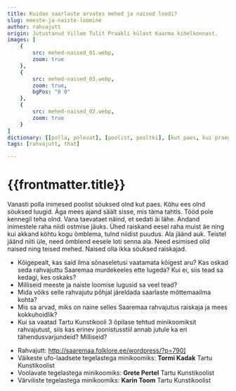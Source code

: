 ```yaml
---
title: Kuidas saarlaste arvates mehed ja naised loodi?
slug: meeste-ja-naiste-loomine
author: rahvajutt
origin: Jutustanud Villem Tulit Praakli külast Kaarma kihelkonnast.
images: [
    {
        src: mehed-naised_01.webp,
        zoom: true
    },
    {
        src: mehed-naised_03.webp,
        zoom: true,
        bgPos: "0 0"
    },
    {
        src: mehed-naised_02.webp, 
        zoom: true
    }
]
dictionary: [[polla, polevat], [poolist, pooltki], [kut paes, kui praegu], [äga mees, iga mees], [kennegil, kellelgi], [eesel(e), endal(e)], [kogu, kokku]]
tags: [rahvajutt, that]

---
```


<!-- Fotodeks kõigepealt need 3 tööd, ilma pealkirjata. -->
<!-- Siis kuhugile küsimus: Mis loo need 3 minikoomiksit saare murdes sinu arvates räägivad? -->

<h1 class="story-h1">
    {{frontmatter.title}}
</h1>

Vanasti polla inimesed poolist söuksed olnd kut paes. Köhu ees olnd söuksed luugid. Äga mees ajand säält sisse, mis täma tahtis. Tööd pole kennegil teha olnd. Vana taevataet näind, et sedati äi lähe.
Andand inimestele raha niidi ostmise jäuks. Ühed raiskand eesel raha muist äe ning kui akkand köhtu kogu ömblema, tulnd niidist puudus. Ala jäänd auk. Teistel jäänd niiti üle, need ömblend eesele loti senna ala. Need esimised olid naised ning teised mehed. Naised olla ikka söuksed raiskajad.

<story-author :author="frontmatter.author" :origin="frontmatter.origin" />

<story-dictionary :terms="frontmatter.dictionary" />


<details-wrapper summary="Mõtlemiseks ja arutlemiseks">

- Kõigepealt, kas said ilma sõnaseletusi vaatamata kõigest aru? Kas oskad seda rahvajuttu Saaremaa murdekeeles ette lugeda? Kui ei, siis tead sa kedagi, kes oskaks?
- Milliseid meeste ja naiste loomise lugusid sa veel tead?
- Mida võiks selle rahvajutu põhjal järeldada saarlaste mõttemaailma kohta?
- Mis sa arvad, miks on naine selles Saaremaa rahvajutus raiskaja ja mees kokkuhoidlik?
- Kui sa vaatad Tartu Kunstikooli 3 õpilase tehtud minikoomiksit rahvajutust, siis kas erinev joonistusstiil annab jutule ka eri tähendusvarjundeid? Milliseid?

</details-wrapper>


<details-wrapper summary="Allikad" class="text-sm" icon="IconSources">

- Rahvajutt: http://saaremaa.folklore.ee/wordpress/?p=790]
- Väikeste ufo-laadsete tegelastega minikoomiks: **Tormi Kadak** Tartu Kunstikoolist
- Voolavate tegelastega minikoomiks: **Grete Pertel** Tartu Kunstikoolist
- Värviliste tegelastega minikoomiks: **Karin Toom** Tartu Kunstikoolist

</details-wrapper>

